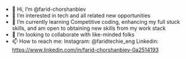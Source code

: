 - 👋 Hi, I’m @farid-chorshanbiev
- 👀 I’m interested in tech and all related new opportunities
- 🌱 I’m currently learning Competitive coding, enhancing my full stuck skills, and am open to obtaining new skills from my work stack
- 💞️ I’m looking to collaborate with like-minded folks
- 📫 How to reach me:
  Instagram: @faridtechie_eng
  Linkedin: https://www.linkedin.com/in/farid-chorshanbiev-0a2514193

<!---
farid-chorshanbiev/farid-chorshanbiev is a ✨ special ✨ repository because its `README.md` (this file) appears on your GitHub profile.
You can click the Preview link to take a look at your changes.
--->
